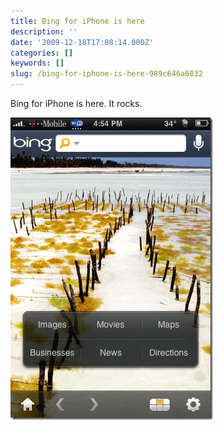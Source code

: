 ```yaml
---
title: Bing for iPhone is here
description: ''
date: '2009-12-18T17:08:14.000Z'
categories: []
keywords: []
slug: /bing-for-iphone-is-here-989c646a6832
---
```


Bing for iPhone is here. It rocks.

![ibing](/img/0_6q_mtwhe2x0mF8gv.png)